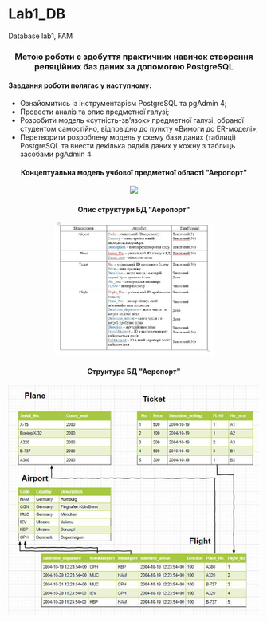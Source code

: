 # Lab1_DB
Database lab1, FAM


<h3 align="center">Метою роботи є здобуття практичних навичок створення реляційних баз даних за допомогою PostgreSQL</h3>

<h4>Завдання роботи полягає у наступному:</h4>
<ul>
<li>Ознайомитись із інструментарієм PostgreSQL та pgAdmin 4;</li>
<li>Провести аналіз та опис предметної галузі;</li>
<li>Розробити модель «сутність-зв’язок» предметної галузі, обраної студентом самостійно, відповідно до пункту «Вимоги до ER-моделі»;</li>
<li>Перетворити розроблену модель у схему бази даних (таблиці) PostgreSQL та внести декілька рядків даних у кожну з таблиць засобами pgAdmin 4.</li>
  </ul>


<h4 align="center">Концептуальна модель учбової предметної області "Аеропорт"</h4>
<p align="center">
<img src=images/er_sсheme.png/>
</p>
<h4 align="center">Опис структури БД "Аеропорт"</h4>

<p align="center">
<img src=images/tables_info.jpg/>
</p>
<h4 align="center">Структура БД "Аеропорт"</h4>
<p align="center">
<img src=images/tables.jpg/>
</p>
